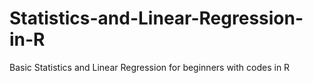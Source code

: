# Statistics-and-Linear-Regression-in-R

Basic Statistics and Linear Regression for beginners with codes in R
